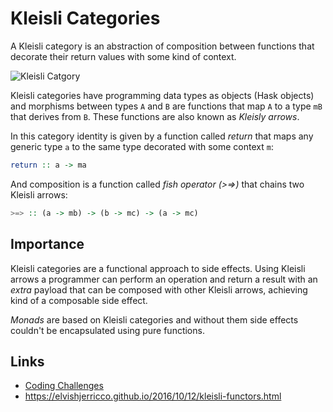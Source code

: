 Kleisli Categories
==================

A Kleisli category is an abstraction of composition between functions that decorate their return values with some kind of context.

![Kleisli Catgory](https://user-images.githubusercontent.com/7043153/114642755-75356280-9ca2-11eb-8a8f-c04336e49d2a.png)

Kleisli categories have programming data types as objects (Hask objects) and morphisms between types `A` and `B` are functions that map `A` to a type `mB` that derives from `B`. These functions are also known as *Kleisly arrows*.

In this category identity is given by a function called *return* that maps any generic type `a` to the same type decorated with some context `m`:
```haskell
return :: a -> ma
```

And composition is a function called *fish operator (>=>)* that chains two Kleisli arrows:
```haskell
>=> :: (a -> mb) -> (b -> mc) -> (a -> mc)
```


Importance
----------
Kleisli categories are a functional approach to side effects. Using Kleisli arrows a programmer can perform an operation and return a result with an *extra* payload that can be composed with other Kleisli arrows, achieving kind of a composable side effect.

*Monads* are based on Kleisli categories and without them side effects couldn't be encapsulated using pure functions.


Links
-----
- [Coding Challenges](../java/src/test/java/org/krloxz/training/cattheory/KleisliCategoryTest.java)
- https://elvishjerricco.github.io/2016/10/12/kleisli-functors.html

